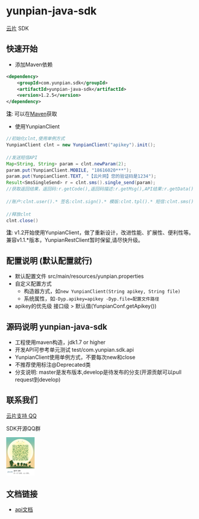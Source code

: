 yunpian-java-sdk
================================
[云片](https://www.yunpian.com/) SDK

## 快速开始

- 添加Maven依赖

```xml
<dependency>
    <groupId>com.yunpian.sdk</groupId>
    <artifactId>yunpian-java-sdk</artifactId>
    <version>1.2.5</version>
</dependency>
```
**注**: 可以在[Maven](http://search.maven.org/#search%7Cga%7C1%7Cyunpian-java-sdk)获取

- 使用YunpianClient

```java
//初始化clnt,使用单例方式
YunpianClient clnt = new YunpianClient("apikey").init();

//发送短信API
Map<String, String> param = clnt.newParam(2);
param.put(YunpianClient.MOBILE, "18616020***");
param.put(YunpianClient.TEXT, "【云片网】您的验证码是1234");
Result<SmsSingleSend> r = clnt.sms().single_send(param);
//获取返回结果，返回码:r.getCode(),返回码描述:r.getMsg(),API结果:r.getData(),其他说明:r.getDetail(),调用异常:r.getThrowable()

//账户:clnt.user().* 签名:clnt.sign().* 模版:clnt.tpl().* 短信:clnt.sms().* 语音:clnt.voice().* 流量:clnt.flow().* 隐私通话:clnt.call().*

//释放clnt
clnt.close() 
```
**注**: v1.2开始使用YunpianClient，做了重新设计，改进性能、扩展性、便利性等。兼容v1.1.*版本，YunpianRestClient暂时保留,请尽快升级。

## 配置说明 (默认配置就行)

- 默认配置文件 src/main/resources/yunpian.properties
- 自定义配置方式
	- 构造器方式，如`new YunpianClient(String apikey, String file)`
	- 系统属性，如`-Dyp.apikey=apikey -Dyp.file=配置文件路径`
- apikey的优先级 接口级 > 默认值(YunpianConf.getApikey())

## 源码说明 yunpian-java-sdk
- 工程使用maven构造，jdk1.7 or higher
- 开发API可参考单元测试 test/com.yunpian.sdk.api
- YunpianClient使用单例方式，不要每次new和close
- 不推荐使用标注@Deprecated类
- 分支说明: master是发布版本,develop是待发布的分支(开源贡献可以pull request到develop)

## 联系我们
[云片支持 QQ](https://static.meiqia.com/dist/standalone.html?eid=30951&groupid=0d20ab23ab4702939552b3f81978012f&metadata={"name":"github"})

SDK开源QQ群

<img src="doc/sdk_qq.jpeg" width="15%" alt="SDK开源QQ群"/>

## 文档链接
- [api文档](https://www.yunpian.com/api2.0/guide.html)

